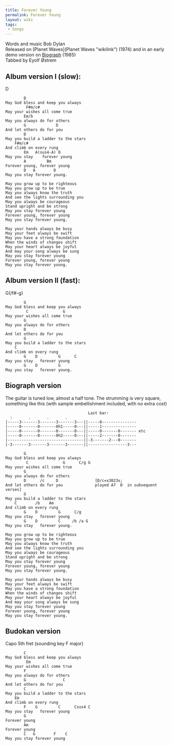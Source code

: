 ```yaml
---
title: Forever Young
permalink: Forever Young
layout: wiki
tags:
 - Songs
---
```


Words and music Bob Dylan  
Released on [Planet Waves](Planet Waves "wikilink") (1974) and in an
early demo version on [Biograph](Biograph "wikilink") (1985)  
Tabbed by Eyolf Østrem

<h2 class="songversion">
Album version I (slow):

</h2>
    D

            D
    May God bless and keep you always
             F#m/c#
    May your wishes all come true
            Em/b
    May you always do for others
            G             D
    And let others do for you
            D
    May you build a ladder to the stars
        F#m/c#
    And climb on every rung
            Em   A(sus4-A) D
    May you stay    forever young
            A         Bm
    Forever young, forever young
            D   A        D
    May you stay forever young.

    May you grow up to be righteous
    May you grow up to be true
    May you always know the truth
    And see the lights surrounding you
    May you always be courageous
    Stand upright and be strong
    May you stay forever young
    Forever young, forever young
    May you stay forever young.

    May your hands always be busy
    May your feet always be swift
    May you have a strong foundation
    When the winds of changes shift
    May your heart always be joyful
    And may your song always be sung
    May you stay forever young
    Forever young, forever young
    May you stay forever young.

<h2 class="songversion">
Album version II (fast):

</h2>
    G(/f#-g)

            G
    May God bless and keep you always
             C               G
    May your wishes all come true
            G
    May you always do for others
            D
    And let others do for you
            G
    May you build a ladder to the stars
        C
    And climb on every rung
            G    D         G      C
    May you stay   forever young
            G    D         G
    May you stay   forever young.

<h2 class="songversion">
Biograph version

</h2>
The guitar is tuned low, almost a half tone.  
The strumming is very square, something like this (with sample
embellishment included, with no extra cost)

                                        Last bar:
      :       .       .       .
    |-----3-------3-------3-------3---||-----0---------------
    |-----0-------0-------0h1-----0---||-----1---------------
    |-----0-------0-------0-------0---||-----0-------0------- etc
    |-----0-------0-------0h2-----0---||-----2-------0-------
    |---------------------------------||-3-------2---0-------
    |-3-------3-------3-------3-------||-----------------3---

            G
    May God bless and keep you always
             C               G      C/g G
    May your wishes all come true
            G
    May you always do for others
            D      /c     D                [D/c=x3023x;
    And let others do for you              played A7  D  in subsequent verses]
            G
    May you build a ladder to the stars
        C        /b    Am
    And climb on every rung
            G    D         G      C/g
    May you stay   forever young
            G    D         C     /b /a G
    May you stay   forever young.

    May you grow up to be righteous
    May you grow up to be true
    May you always know the truth
    And see the lights surrounding you
    May you always be courageous
    Stand upright and be strong
    May you stay forever young
    Forever young, forever young
    May you stay forever young.

    May your hands always be busy
    May your feet always be swift
    May you have a strong foundation
    When the winds of changes shift
    May your heart always be joyful
    And may your song always be sung
    May you stay forever young
    Forever young, forever young
    May you stay forever young.

<h2 class="songversion">
Budokan version

</h2>
Capo 5th fret (sounding key F major)

            C
    May God bless and keep you always
             Em
    May your wishes all come true
            F
    May you always do for others
            G                C
    And let others do for you
            C
    May you build a ladder to the stars
        Em
    And climb on every rung
            F    G         C      Csus4 C
    May you stay   forever young
            G
    Forever young
            Am
    Forever young
            C   G        F    C
    May you stay forever young
